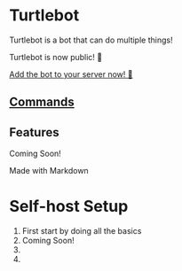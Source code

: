 # Turtlebot
Turtlebot is a bot that can do multiple things!

Turtlebot is now public! 🥳

[Add the bot to your server now! 🎉](https://discord.com/oauth2/authorize?client_id=831712626626134037&permissions=4228381815&scope=bot%20applications.commands)

## [Commands](https://turtlepaw.github.io/Turtlebot/commands)

## Features
Coming Soon!

Made with Markdown

# Self-host Setup
1. First start by doing all the basics
2. Coming Soon!
3. 
4. 